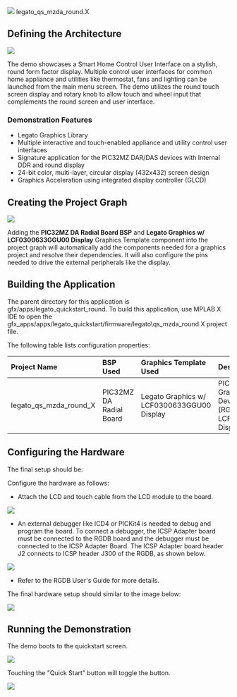 
![](../../../../docs/images/mhgs.png) legato\_qs\_mzda\_round.X

Defining the Architecture
-------------------------

![](../../../../docs/html/legato_qs_mzda_cu_tm4301b_arch.png)

The demo showcases a Smart Home Control User Interface on a stylish, round form factor display. Multiple control user interfaces for common home appliance and utilities like thermostat, fans and lighting can be launched from the main menu screen. The demo utilizes the round touch screen display and rotary knob to allow touch and wheel input that complements the round screen and user interface.

### Demonstration Features

-   Legato Graphics Library
-   Multiple interactive and touch-enabled appliance and utility control user interfaces
-   Signature application for the PIC32MZ DAR/DAS devices with Internal DDR and round display
-   24-bit color, multi-layer, circular display (432x432) screen design
-   Graphics Acceleration using integrated display controller (GLCD)

Creating the Project Graph
--------------------------

![](../../../../docs/html/legato_quickstart_mzda_round_mhc.png)

Adding the **PIC32MZ DA Radial Board BSP** and **Legato Graphics w/ LCF0300633GGU00 Display** Graphics Template component into the project graph will automatically add the components needed for a graphics project and resolve their dependencies. It will also configure the pins needed to drive the external peripherals like the display.


Building the Application
------------------------

The parent directory for this application is gfx/apps/legato\_quickstart\_round. To build this application, use MPLAB X IDE to open the gfx\_apps/apps/legato\_quickstart/firmware/legato\qs\_mzda\_round.X project file.

The following table lists configuration properties:

|Project Name|BSP Used|Graphics Template Used|Description|
|:-----------|:-------|:---------------------|:----------|
|legato\_qs\_mzda\_round\_X|PIC32MZ DA Radial Board|Legato Graphics w/ LCF0300633GGU00 Display|PIC32MZ DA Radial Graphics Development Board (RGDB) w/ LCF0300633GGU00 Display|

Configuring the Hardware
------------------------

The final setup should be:

Configure the hardware as follows:

-   Attach the LCD and touch cable from the LCD module to the board.

![](../../../../docs/html/rgdb_hw_setup.png)

-   An external debugger like ICD4 or PICKit4 is needed to debug and program the board. To connect a debugger, the ICSP Adapter board must be connected to the RGDB board and the debugger must be connected to the ICSP Adapter Board. The ICSP Adapter board header J2 connects to ICSP header J300 of the RGDB, as shown below.

![](../../../../docs/html/rgdb_dbg_setup.png)

-   Refer to the RGDB User's Guide for more details.

The final hardware setup should similar to the image below:

![](../../../../docs/html/rgdb_hw_setup_quickstart.png)

Running the Demonstration
-------------------------
The demo boots to the quickstart screen.

![](../../../../docs/html/legato_qs_round_ui.png)

Touching the "Quick Start" button will toggle the button.

![](../../../../docs/html/legato_qs_round_ui2.png)
